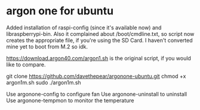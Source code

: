 # argon one for ubuntu 
Added installation of raspi-config (since it's available now) and libraspberrypi-bin. Also it complained about /boot/cmdline.txt, so script now creates the appropriate file, if you're using the SD Card. I haven't converted mine yet to boot from M.2 so idk.

https://download.argon40.com/argon1.sh is the original script, if you would like to compare.

git clone https://github.com/davethepear/argonone-ubuntu.git
chmod +x argon1m.sh
sudo ./argon1m.sh

Use argonone-config to configure fan
Use argonone-uninstall to uninstall
Use argonone-tempmon to monitor the temperature
